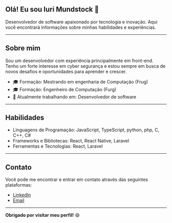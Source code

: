 ## Olá! Eu sou Iuri Mundstock 👋

Desenvolvedor de software apaixonado por tecnologia e inovação. Aqui você encontrará informações sobre minhas habilidades e experiências.

---

## Sobre mim

Sou um desenvolvedor com experiência principalmente em front-end. Tenho um forte interesse em cyber segurança e estou sempre em busca de novos desafios e oportunidades para aprender e crescer.

- 🎓 Formação: Mestrando em engenharia de Computação (Frug)
- 🎓 Formação: Engenheiro de Computação (Furg)
- 💼 Atualmente trabalhando em: Desenvolvedor de software

---

## Habilidades

- Linguagens de Programação: JavaScript, TypeScript, python, php, C, C++, C#
- Frameworks e Bibliotecas: React, React Native, Laravel
- Ferramentas e Tecnologias: React, Laravel

---

## Contato

Você pode me encontrar e entrar em contato através das seguintes plataformas:

- [LinkedIn]([url_do_linkedin](https://www.linkedin.com/in/iuri-mundstock-905397192/))
- [Email](iuri.andrade.mundstock@gmail.com)

---

**Obrigado por visitar meu perfil!** 😄

